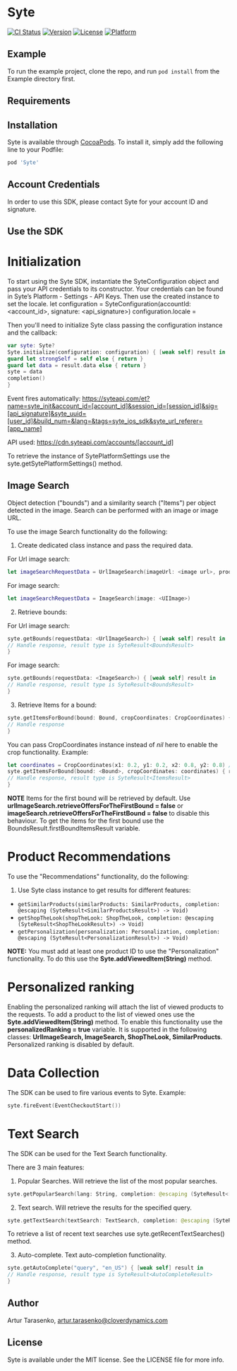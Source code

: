 # Syte

 [![CI Status](https://img.shields.io/travis/arturtarasenko/Syte.svg?style=flat)](https://travis-ci.org/arturtarasenko/Syte)
 [![Version](https://img.shields.io/cocoapods/v/Syte.svg?style=flat)](https://cocoapods.org/pods/Syte)
 [![License](https://img.shields.io/cocoapods/l/Syte.svg?style=flat)](https://cocoapods.org/pods/Syte)
 [![Platform](https://img.shields.io/cocoapods/p/Syte.svg?style=flat)](https://cocoapods.org/pods/Syte)

## Example

To run the example project, clone the repo, and run `pod install` from the Example directory first.

## Requirements

## Installation

Syte is available through [CocoaPods](https://cocoapods.org). To install
it, simply add the following line to your Podfile:

```ruby
pod 'Syte'
```

## Account Credentials

In order to use this SDK, please contact Syte for your account ID and signature.     

## Use the SDK

# Initialization

To start using the Syte SDK, instantiate the SyteConfiguration object and pass your API credentials to its constructor. 
Your credentials can be found in Syte’s Platform - Settings - API Keys.
Then use the created instance to set the locale.
let configuration = SyteConfiguration(accountId: <account_id>, signature: <api_signature>)
configuration.locale = <locale>

Then you'll need to initialize Syte class passing the configuration instance and the callback:

```swift  
var syte: Syte?
Syte.initialize(configuration: configuration) { [weak self] result in
guard let strongSelf = self else { return }
guard let data = result.data else { return }
syte = data
completion()
}
```

Event fires automatically: https://syteapi.com/et?name=syte_init&account_id=[account_id]&session_id=[session_id]&sig=[api_signature]&syte_uuid=[user_id]&build_num=&lang=&tags=syte_ios_sdk&syte_url_referer=[app_name]

API used: https://cdn.syteapi.com/accounts/[account_id]

To retrieve the instance of SytePlatformSettings use the syte.getSytePlatformSettings() method.

## Image Search

Object detection ("bounds") and a similarity search ("Items") per object detected in the image. 
Search can be performed with an image or image URL.

To use the image Search functionality do the following:

1. Create dedicated class instance and pass the required data.

For Url image search:
```swift  
let imageSearchRequestData = UrlImageSearch(imageUrl: <image url>, productType: <SyteProductType>)
```
For image search:
```swift  
let imageSearchRequestData = ImageSearch(image: <UIImage>)
```
2. Retrieve bounds:

For Url image search:
```swift  
syte.getBounds(requestData: <UrlImageSearch>) { [weak self] result in
// Handle response, result type is SyteResult<BoundsResult> 
}
```
For image search:
```swift  
syte.getBounds(requestData: <ImageSearch>) { [weak self] result in
// Handle response, result type is SyteResult<BoundsResult> 
}
```
3. Retrieve Items for a bound:
```swift  
syte.getItemsForBound(bound: Bound, cropCoordinates: CropCoordinates) { result in
// Handle response
}
```

You can pass CropCoordinates instance instead of *nil* here to enable the crop functionality. Example:
```swift  
let coordinates = CropCoordinates(x1: 0.2, y1: 0.2, x2: 0.8, y2: 0.8) // The coordinates should be relative ranging from 0.0 to 1.0
syte.getItemsForBound(bound: <Bound>, cropCoordinates: coordinates) { result in
// Handle response, result type is SyteResult<ItemsResult> 
}
```

**NOTE**
Items for the first bound will be retrieved by default.
Use **urlImageSearch.retrieveOffersForTheFirstBound = false**  or **imageSearch.retrieveOffersForTheFirstBound = false** to disable this behaviour.
To get the items for the first bound use the BoundsResult.firstBoundItemsResult variable.

# Product Recommendations
To use the "Recommendations" functionality, do the following:

1. Use Syte class instance to get results for different features:

*   `getSimilarProducts(similarProducts: SimilarProducts, completion: @escaping (SyteResult<SimilarProductsResult>) -> Void)`
*   `getShopTheLook(shopTheLook: ShopTheLook, completion: @escaping (SyteResult<ShopTheLookResult>) -> Void)`
*   `getPersonalization(personalization: Personalization, completion: @escaping (SyteResult<PersonalizationResult>) -> Void)`

**NOTE:** You must add at least one product ID to use the "Personalization" functionality. To do this use the **Syte.addViewedItem(String)** method.

# Personalized ranking

Enabling the personalized ranking will attach the list of viewed products to the requests. 
To add a product to the list of viewed ones use the **Syte.addViewedItem(String)** method.
To enable this functionality use the **personalizedRanking = true** variable. 
It is supported in the following classes: **UrlImageSearch, ImageSearch, ShopTheLook, SimilarProducts**.
Personalized ranking is disabled by default.

# Data Collection

The SDK can be used to fire various events to Syte. Example:
```swift  
syte.fireEvent(EventCheckoutStart())
```
# Text Search

The SDK can be used for the Text Search functionality.

There are 3 main features:

1. Popular Searches. Will retrieve the list of the most popular searches.
```swift  
syte.getPopularSearch(lang: String, completion: @escaping (SyteResult<[String]>) -> Void)
```
2. Text search. Will retrieve the results for the specified query.
```swift  
syte.getTextSearch(textSearch: TextSearch, completion: @escaping (SyteResult<TextSearchResult>) -> Void)
```
To retrieve a list of recent text searches use syte.getRecentTextSearches() method.

3. Auto-complete. Text auto-completion functionality.
```swift  
syte.getAutoComplete("query", "en_US") { [weak self] result in
// Handle response, result type is SyteResult<AutoCompleteResult>
}
```

## Author

Artur Tarasenko, artur.tarasenko@cloverdynamics.com

## License

Syte is available under the MIT license. See the LICENSE file for more info.
